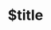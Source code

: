 ---
title: $title
second_title: GroupDocs.Metadata for Node.js via Java API Reference
description: $description
type: docs
weight: $weight
url: /nodejs-java/$ref/
---